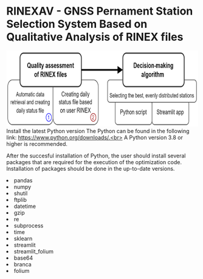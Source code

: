 # RINEXAV - GNSS Pernament Station Selection System Based on Qualitative Analysis of RINEX files
<img src="main_scheme.png" alt="main_scheme" width="700" height="200"><br>
Install the latest Python version
The Python can be found in the following link: https://www.python.org/downloads/.<br>
A Python version 3.8 or higher is recommended.

After the succesful installation of Python, the user should install several packages that are required for the execution of the optimization code.<br>
Installation of packages should be done in the up-to-date versions.
<li>pandas</li>
<li>numpy</li>
<li>shutil</li>
<li>ftplib</li>
<li>datetime</li>
<li>gzip</li>
<li>re</li>
<li>subprocess</li>
<li>time</li>
<li>sklearn</li>
<li>streamlit</li>
<li>streamlit_folium</li>
<li>base64</li>
<li>branca</li>
<li>folium</li>
